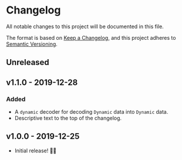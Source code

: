 # Changelog

All notable changes to this project will be documented in this file.

The format is based on
[Keep a Changelog](https://keepachangelog.com/en/1.0.0/), and this project
adheres to [Semantic Versioning](https://semver.org/spec/v2.0.0.html).

## Unreleased

## v1.1.0 - 2019-12-28

### Added

- A `dynamic` decoder for decoding `Dynamic` data into `Dynamic` data.
- Descriptive text to the top of the changelog.

## v1.0.0 - 2019-12-25

- Initial release! 🎄🎁

